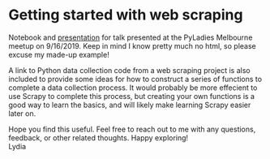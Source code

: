 # Getting started with web scraping

Notebook and [presentation](https://docs.google.com/presentation/d/1u7HDawQFpMzj-2epPIdKNysLOl_lc0BoNam4dApnMlM/edit?usp=sharing) for talk presented at the PyLadies Melbourne meetup on 9/16/2019. Keep in mind I know pretty much no html, so please excuse my made-up example!

A link to Python data collection code from a web scraping project is also included to provide some ideas for how to construct a series of functions to complete a data collection process. It would probably be more effecient to use Scrapy to complete this process, but creating your own functions is a good way to learn the basics, and will likely make learning Scrapy easier later on.

Hope you find this useful. Feel free to reach out to me with any questions, feedback, or other related thoughts.
Happy exploring!<br>
Lydia
